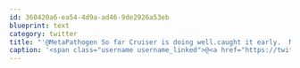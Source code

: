 ```yaml
---
id: 360420a6-ea54-4d9a-ad46-9de2926a53eb
blueprint: text
category: twitter
title: "'@MetaPathogen So far Cruiser is doing well.caught it early.  Monitoring blood sugar and changing diet.  Insulin (Lantus) starts next week."
caption: '<span class="username username_linked">@<a href="https://twitter.com/MetaPathogen" title="Nemose Live">MetaPathogen</a></span> So far Cruiser is doing well.caught it early.  Monitoring blood sugar and changing diet.  Insulin (Lantus) starts next week.'
---
```

